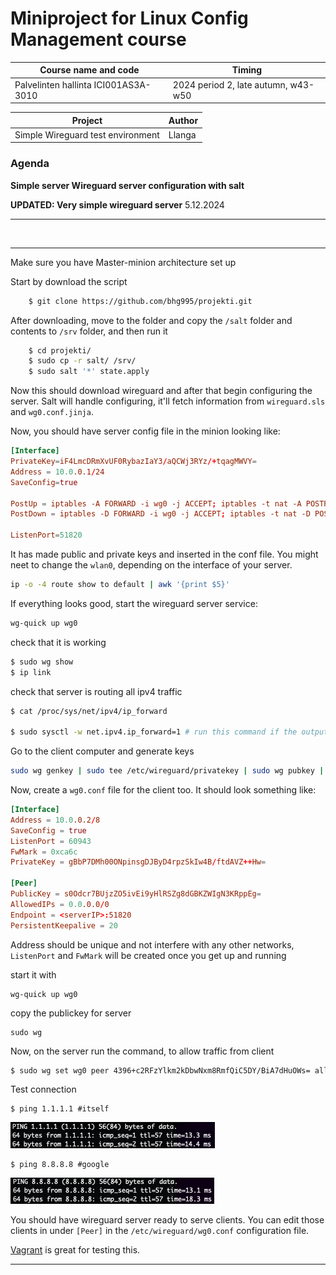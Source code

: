 # Miniproject for Linux Config Management course

| Course name and code | Timing 
|----------|---------|
| Palvelinten hallinta ICI001AS3A-3010     | 2024 period 2, late autumn, w43-w50 | 

| Project | Author |
|---------|---------|
| Simple Wireguard test environment | Llanga

### Agenda

**Simple server Wireguard server configuration with salt**

**UPDATED: Very simple wireguard server** 5.12.2024

<hr>
<br>
<hr>

Make sure you have Master-minion architecture set up

Start by download the script
```bash
	$ git clone https://github.com/bhg995/projekti.git
```
After downloading, move to the folder and copy the `/salt` folder and contents to `/srv` folder, and then run it
```bash
	$ cd projekti/
	$ sudo cp -r salt/ /srv/ 
	$ sudo salt '*' state.apply 
```

Now this should download wireguard and after that begin configuring the server. Salt will handle configuring, it'll fetch information from `wireguard.sls` and `wg0.conf.jinja`.

Now, you should have server config file in the minion looking like:
```.conf
[Interface]
PrivateKey=iF4LmcDRmXvUF0RybazIaY3/aQCWj3RYz/+tqagMWVY=
Address = 10.0.0.1/24
SaveConfig=true

PostUp = iptables -A FORWARD -i wg0 -j ACCEPT; iptables -t nat -A POSTROUTING -o wlan0 -j MASQUERADE
PostDown = iptables -D FORWARD -i wg0 -j ACCEPT; iptables -t nat -D POSTROUTING -o wlan0 -j MASQUERADE

ListenPort=51820
```

It has made public and private keys and inserted in the conf file. You might neet to change the `wlan0`, depending on the interface of your server.

```bash
ip -o -4 route show to default | awk '{print $5}'
```

If everything looks good, start the wireguard server service:
```bash
wg-quick up wg0
```
check that it is working 

```.sh
$ sudo wg show
$ ip link
```

check that server is routing all ipv4 traffic

```.sh
$ cat /proc/sys/net/ipv4/ip_forward

$ sudo sysctl -w net.ipv4.ip_forward=1 # run this command if the output of previous is 0
```


Go to the client computer and generate keys
```.sh
sudo wg genkey | sudo tee /etc/wireguard/privatekey | sudo wg pubkey | sudo tee /etc/wireguard/publickey
```


Now, create a `wg0.conf` file for the client too. It should look something like:

```.conf
[Interface]
Address = 10.0.0.2/8
SaveConfig = true
ListenPort = 60943
FwMark = 0xca6c
PrivateKey = gBbP7DMh00ONpinsgDJByD4rpzSkIw4B/ftdAVZ++Hw=

[Peer]
PublicKey = s0Odcr7BUjzZO5ivEi9yHlRSZg8dGBKZWIgN3KRppEg=
AllowedIPs = 0.0.0.0/0
Endpoint = <serverIP>:51820
PersistentKeepalive = 20
```
Address should be unique and not interfere with any other networks, `ListenPort` and `FwMark` will be created once you get up and running 

start it with
```
wg-quick up wg0
```
copy the publickey for server
```
sudo wg
``` 
Now, on the server run the command, to allow traffic from client
```bash
$ sudo wg set wg0 peer 4396+c2RFzYlkm2kDbwNxm8RmfQiC5DY/BiA7dHuOWs= allowed-ips 10.0.0.2/32
```


Test connection

	$ ping 1.1.1.1 #itself
 
 ![firstTest](https://github.com/bhg995/paha/blob/main/ias/1.1.1.1.png?raw=true)
 
 	$ ping 8.8.8.8 #google

![secondTest](https://github.com/bhg995/paha/blob/main/ias/8.8.8.8.png?raw=true)

You should have wireguard server ready to serve clients. You can edit those clients in under `[Peer]` in the `/etc/wireguard/wg0.conf` configuration file.

[Vagrant](https://developer.hashicorp.com/vagrant/install) is great for testing this.


<hr>


